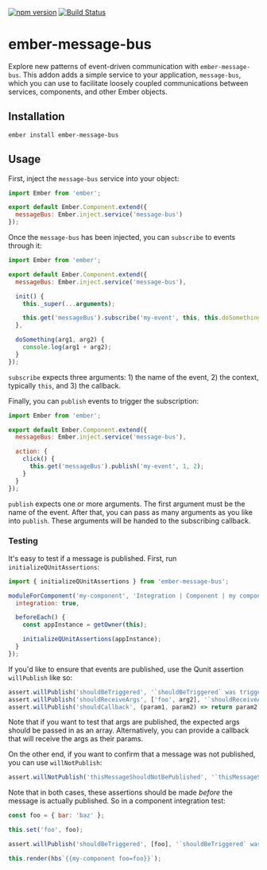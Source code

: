 [![npm version](https://badge.fury.io/js/ember-message-bus.svg)](https://badge.fury.io/js/ember-message-bus)
[![Build Status](https://travis-ci.org/null-null-null/ember-message-bus.svg?branch=master)](https://travis-ci.org/null-null-null/ember-message-bus)

# ember-message-bus

Explore new patterns of event-driven communication with `ember-message-bus`. This addon adds a simple service to your application, `message-bus`, which you can use to facilitate loosely coupled communications between services, components, and other Ember objects.

## Installation

`ember install ember-message-bus`

## Usage

First, inject the `message-bus` service into your object:

```js
import Ember from 'ember';

export default Ember.Component.extend({
  messageBus: Ember.inject.service('message-bus')
});
```

Once the `message-bus` has been injected, you can `subscribe` to events through it:

```js
import Ember from 'ember';

export default Ember.Component.extend({
  messageBus: Ember.inject.service('message-bus'),

  init() {
    this._super(...arguments);

    this.get('messageBus').subscribe('my-event', this, this.doSomething);
  },

  doSomething(arg1, arg2) {
    console.log(arg1 + arg2);
  }
});
```

`subscribe` expects three arguments: 1) the name of the event, 2) the context, typically `this`, and 3) the callback.

Finally, you can `publish` events to trigger the subscription:

```js
import Ember from 'ember';

export default Ember.Component.extend({
  messageBus: Ember.inject.service('message-bus'),

  action: {
    click() {
      this.get('messageBus').publish('my-event', 1, 2);
    }
  }
});
```

`publish` expects one or more arguments. The first argument must be the name of the event. After that, you can pass as many arguments as you like into `publish`. These arguments will be handed to the subscribing callback.

### Testing

It's easy to test if a message is published. First, run `initializeQUnitAssertions`:

```js
import { initializeQUnitAssertions } from 'ember-message-bus';

moduleForComponent('my-component', 'Integration | Component | my component', {
  integration: true,

  beforeEach() {
    const appInstance = getOwner(this);

    initializeQUnitAssertions(appInstance);
  }
});
```

If you'd like to ensure that events are published, use the Qunit assertion `willPublish` like so:

```js
assert.willPublish('shouldBeTriggered', '`shouldBeTriggered` was triggered');
assert.willPublish('shouldReceiveArgs', ['foo', arg2], '`shouldReceiveArgs` received the correct args');
assert.willPublish('shouldCallback', (param1, param2) => return param2 === arg2, '`shouldCallback` tested with callback');
```

Note that if you want to test that args are published, the expected args should be passed in as an array. Alternatively, you can provide a callback that will receive the args as their params.

On the other end, if you want to confirm that a message was not published, you can use `willNotPublish`:

```js
assert.willNotPublish('thisMessageShouldNotBePublished', '`thisMessageShouldNotBePublished` was not published');
```

Note that in both cases, these assertions should be made _before_ the message is actually published. So in a component integration test:

```js
const foo = { bar: 'baz' };

this.set('foo', foo);

assert.willPublish('shouldBeTriggered', [foo], '`shouldBeTriggered` was triggered');

this.render(hbs`{{my-component foo=foo}}`);
```
